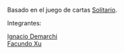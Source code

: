 Basado en el juego de cartas [Solitario](https://es.wikipedia.org/wiki/Solitario).

Integrantes:

[Ignacio Demarchi](https://github.com/IgnacioDemarchi)  
[Facundo Xu](https://github.com/FacundoXu)
